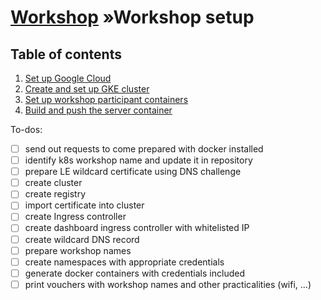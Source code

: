 # [Workshop](../README.md) &raquo;Workshop setup

## Table of contents

1. [Set up Google Cloud](./01_google_cloud.md)
2. [Create and set up GKE cluster](./02_create-gke-cluster.md)
3. [Set up workshop participant containers](./03_client-containers.md)
4. [Build and push the server container](./04_docker-container-build.md)

To-dos:

- [ ] send out requests to come prepared with docker installed
- [ ] identify k8s workshop name and update it in repository
- [ ] prepare LE wildcard certificate using DNS challenge
- [ ] create cluster
- [ ] create registry
- [ ] import certificate into cluster
- [ ] create Ingress controller
- [ ] create dashboard ingress controller with whitelisted IP
- [ ] create wildcard DNS record
- [ ] prepare workshop names
- [ ] create namespaces with appropriate credentials
- [ ] generate docker containers with credentials included
- [ ] print vouchers with workshop names and other practicalities (wifi, ...)

